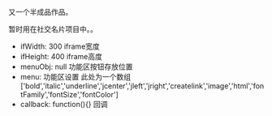 又一个半成品作品。

暂时用在社交名片项目中。。

+ ifWidth: 300 iframe宽度
+ ifHeight: 400 iframe高度
+ menuObj: null 功能区按钮存放位置
+ menu:  功能区设置 此处为一个数组
['bold','italic','underline','jcenter','jleft','jright','createlink','image','html','fontFamily','fontSize','fontColor']
+ callback: function(){} 回调
